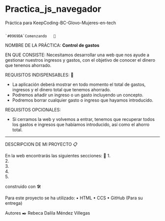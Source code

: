 # Practica_js_navegador
Práctica para KeepCoding-BC-Glovo-Mujeres-en-tech

                                                        `#0969DA`Comenzando   🚀
                                                      

NOMBRE DE LA PRÁCTICA: **Control de gastos**

EN QUE CONSISTE: Necesitamos desarrollar una web que nos ayude a gestionar nuestros ingresos y gastos, con el objetivo de conocer el dinero que tenenos ahorrado.

REQUISITOS INDISPENSABLES: 🔧

 - La aplicación deberá mostrar en todo momento el total de gastos, ingresos y el dinero total que tenemos ahorrado.
 - Podremos añadir un ingreso o un gasto incluyendo un concepto.
 - Podremos borrar cualquier gasto o ingreso que hayamos introducido.
 
REQUISITOS OPCIONALES: 

- Si cerramos la web y volvemos a entrar, tenemos que recuperar todos los gastos e ingresos que habíamos introducido, así como el ahorro total.
----------------------------------------------------------------------------------------------------------------------------------------------------------------

DESCRIPCION DE MI PROYECTO 📋

En la web encontrarás las siguientes secciones: 🔧
1.	
2.	
3.	
4.	
5.	 

construido con  🛠️

Para este proyecto se ha utilizado:
•	HTML 
•	CCS
•	GitHub (Para su entrega)

Autores  ✒️
Rebeca Dalila Méndez Villegas




